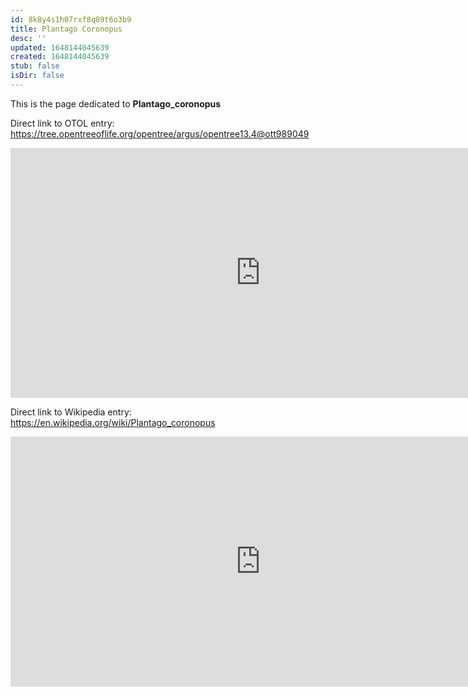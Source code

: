 ```yaml
---
id: 8k8y4s1h07rxf8q89t6o3b9
title: Plantago Coronopus
desc: ''
updated: 1648144045639
created: 1648144045639
stub: false
isDir: false
---
```

This is the page dedicated to **Plantago_coronopus**


Direct link to OTOL entry: https://tree.opentreeoflife.org/opentree/argus/opentree13.4@ott989049



<html>
    <body>
    <iframe src="https://tree.opentreeoflife.org/opentree/argus/opentree13.4@ott989049"
    width="800" height="400" frameborder="0" allowfullscreen> </iframe>
    </body>
</html>
    


Direct link to Wikipedia entry: https://en.wikipedia.org/wiki/Plantago_coronopus



<html>
    <body>
    <iframe src="https://en.wikipedia.org/wiki/Plantago_coronopus"
    width="800" height="400" frameborder="0" allowfullscreen> </iframe>
    </body>
</html>
    
